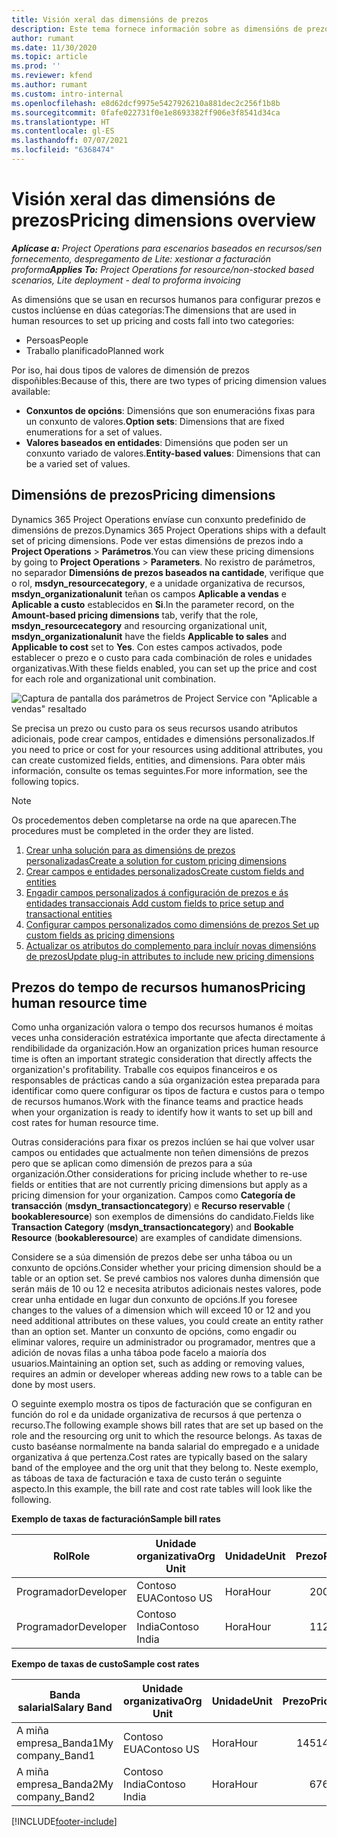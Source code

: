 ```yaml
---
title: Visión xeral das dimensións de prezos
description: Este tema fornece información sobre as dimensións de prezos en Dynamics 365 Project Operations.
author: rumant
ms.date: 11/30/2020
ms.topic: article
ms.prod: ''
ms.reviewer: kfend
ms.author: rumant
ms.custom: intro-internal
ms.openlocfilehash: e8d62dcf9975e5427926210a881dec2c256f1b8b
ms.sourcegitcommit: 0fafe022731f0e1e8693382ff906e3f8541d34ca
ms.translationtype: HT
ms.contentlocale: gl-ES
ms.lasthandoff: 07/07/2021
ms.locfileid: "6368474"
---
```

# <a name="pricing-dimensions-overview"></a><span data-ttu-id="1ad83-103">Visión xeral das dimensións de prezos</span><span class="sxs-lookup"><span data-stu-id="1ad83-103">Pricing dimensions overview</span></span>

<span data-ttu-id="1ad83-104">_**Aplícase a:** Project Operations para escenarios baseados en recursos/sen fornecemento, despregamento de Lite: xestionar a facturación proforma_</span><span class="sxs-lookup"><span data-stu-id="1ad83-104">_**Applies To:** Project Operations for resource/non-stocked based scenarios, Lite deployment - deal to proforma invoicing_</span></span>

<span data-ttu-id="1ad83-105">As dimensións que se usan en recursos humanos para configurar prezos e custos inclúense en dúas categorías:</span><span class="sxs-lookup"><span data-stu-id="1ad83-105">The dimensions that are used in human resources to set up pricing and costs fall into two categories:</span></span>

- <span data-ttu-id="1ad83-106">Persoas</span><span class="sxs-lookup"><span data-stu-id="1ad83-106">People</span></span>
- <span data-ttu-id="1ad83-107">Traballo planificado</span><span class="sxs-lookup"><span data-stu-id="1ad83-107">Planned work</span></span>

<span data-ttu-id="1ad83-108">Por iso, hai dous tipos de valores de dimensión de prezos dispoñibles:</span><span class="sxs-lookup"><span data-stu-id="1ad83-108">Because of this, there are two types of pricing dimension values available:</span></span>

- <span data-ttu-id="1ad83-109">**Conxuntos de opcións**: Dimensións que son enumeracións fixas para un conxunto de valores.</span><span class="sxs-lookup"><span data-stu-id="1ad83-109">**Option sets**: Dimensions that are fixed enumerations for a set of values.</span></span>
- <span data-ttu-id="1ad83-110">**Valores baseados en entidades**: Dimensións que poden ser un conxunto variado de valores.</span><span class="sxs-lookup"><span data-stu-id="1ad83-110">**Entity-based values**: Dimensions that can be a varied set of values.</span></span>

## <a name="pricing-dimensions"></a><span data-ttu-id="1ad83-111">Dimensións de prezos</span><span class="sxs-lookup"><span data-stu-id="1ad83-111">Pricing dimensions</span></span>

<span data-ttu-id="1ad83-112">Dynamics 365 Project Operations envíase cun conxunto predefinido de dimensións de prezos.</span><span class="sxs-lookup"><span data-stu-id="1ad83-112">Dynamics 365 Project Operations ships with a default set of pricing dimensions.</span></span> <span data-ttu-id="1ad83-113">Pode ver estas dimensións de prezos indo a **Project Operations** > **Parámetros**.</span><span class="sxs-lookup"><span data-stu-id="1ad83-113">You can view these pricing dimensions by going to **Project Operations** > **Parameters**.</span></span> <span data-ttu-id="1ad83-114">No rexistro de parámetros, no separador **Dimensións de prezos baseados na cantidade**, verifique que o rol, **msdyn_resourcecategory**, e a unidade organizativa de recursos, **msdyn_organizationalunit** teñan os campos **Aplicable a vendas** e **Aplicable a custo** establecidos en **Si**.</span><span class="sxs-lookup"><span data-stu-id="1ad83-114">In the parameter record, on the **Amount-based pricing dimensions** tab, verify that the role, **msdyn_resourcecategory** and resourcing organizational unit, **msdyn_organizationalunit** have the fields **Applicable to sales** and **Applicable to cost** set to **Yes**.</span></span> <span data-ttu-id="1ad83-115">Con estes campos activados, pode establecer o prezo e o custo para cada combinación de roles e unidades organizativas.</span><span class="sxs-lookup"><span data-stu-id="1ad83-115">With these fields enabled, you can set up the price and cost for each role and organizational unit combination.</span></span>

![Captura de pantalla dos parámetros de Project Service con "Aplicable a vendas" resaltado](media/PS-OOB-parameters.png)

<span data-ttu-id="1ad83-117">Se precisa un prezo ou custo para os seus recursos usando atributos adicionais, pode crear campos, entidades e dimensións personalizados.</span><span class="sxs-lookup"><span data-stu-id="1ad83-117">If you need to price or cost for your resources using additional attributes, you can create customized fields, entities, and dimensions.</span></span> <span data-ttu-id="1ad83-118">Para obter máis información, consulte os temas seguintes.</span><span class="sxs-lookup"><span data-stu-id="1ad83-118">For more information, see the following topics.</span></span> 
  
  > [!NOTE]
  > <span data-ttu-id="1ad83-119">Os procedementos deben completarse na orde na que aparecen.</span><span class="sxs-lookup"><span data-stu-id="1ad83-119">The procedures must be completed in the order they are listed.</span></span>

1. [<span data-ttu-id="1ad83-120">Crear unha solución para as dimensións de prezos personalizadas</span><span class="sxs-lookup"><span data-stu-id="1ad83-120">Create a solution for custom pricing dimensions</span></span>](../sales/create-solution-custompd.md)
2. [<span data-ttu-id="1ad83-121">Crear campos e entidades personalizados</span><span class="sxs-lookup"><span data-stu-id="1ad83-121">Create custom fields and entities</span></span>](create-custom-fields-entities-pricing-dimensions.md)
3. [<span data-ttu-id="1ad83-122">Engadir campos personalizados á configuración de prezos e ás entidades transaccionais </span><span class="sxs-lookup"><span data-stu-id="1ad83-122">Add custom fields to price setup and transactional entities</span></span>](add-custom-fields-price-setup-transactional-entities.md)
4. [<span data-ttu-id="1ad83-123">Configurar campos personalizados como dimensións de prezos </span><span class="sxs-lookup"><span data-stu-id="1ad83-123">Set up custom fields as pricing dimensions</span></span>](set-up-custom-fields-pricing-dimensions.md)
5. [<span data-ttu-id="1ad83-124">Actualizar os atributos do complemento para incluír novas dimensións de prezos</span><span class="sxs-lookup"><span data-stu-id="1ad83-124">Update plug-in attributes to include new pricing dimensions</span></span>](update-plugin-attributes-pd.md)


## <a name="pricing-human-resource-time"></a><span data-ttu-id="1ad83-125">Prezos do tempo de recursos humanos</span><span class="sxs-lookup"><span data-stu-id="1ad83-125">Pricing human resource time</span></span>
<span data-ttu-id="1ad83-126">Como unha organización valora o tempo dos recursos humanos é moitas veces unha consideración estratéxica importante que afecta directamente á rendibilidade da organización.</span><span class="sxs-lookup"><span data-stu-id="1ad83-126">How an organization prices human resource time is often an important strategic consideration that directly affects the organization's profitability.</span></span> <span data-ttu-id="1ad83-127">Traballe cos equipos financeiros e os responsables de prácticas cando a súa organización estea preparada para identificar como quere configurar os tipos de factura e custos para o tempo de recursos humanos.</span><span class="sxs-lookup"><span data-stu-id="1ad83-127">Work with the finance teams and practice heads when your organization is ready to identify how it wants to set up bill and cost rates for human resource time.</span></span>

<span data-ttu-id="1ad83-128">Outras consideracións para fixar os prezos inclúen se hai que volver usar campos ou entidades que actualmente non teñen dimensións de prezos pero que se aplican como dimensión de prezos para a súa organización.</span><span class="sxs-lookup"><span data-stu-id="1ad83-128">Other considerations for pricing include whether to re-use fields or entities that are not currently pricing dimensions but apply as a pricing dimension for your organization.</span></span> <span data-ttu-id="1ad83-129">Campos como **Categoría de transacción** (**msdyn_transactioncategory**) e **Recurso reservable** ( **bookableresource**) son exemplos de dimensións do candidato.</span><span class="sxs-lookup"><span data-stu-id="1ad83-129">Fields like **Transaction Category** (**msdyn_transactioncategory**) and **Bookable Resource** (**bookableresource**) are examples of candidate dimensions.</span></span> 

<span data-ttu-id="1ad83-130">Considere se a súa dimensión de prezos debe ser unha táboa ou un conxunto de opcións.</span><span class="sxs-lookup"><span data-stu-id="1ad83-130">Consider whether your pricing dimension should be a table or an option set.</span></span> <span data-ttu-id="1ad83-131">Se prevé cambios nos valores dunha dimensión que serán máis de 10 ou 12 e necesita atributos adicionais nestes valores, pode crear unha entidade en lugar dun conxunto de opcións.</span><span class="sxs-lookup"><span data-stu-id="1ad83-131">If you foresee changes to the values of a dimension which will exceed 10 or 12 and you need additional attributes on these values, you could create an entity rather than an option set.</span></span> <span data-ttu-id="1ad83-132">Manter un conxunto de opcións, como engadir ou eliminar valores, require un administrador ou programador, mentres que a adición de novas filas a unha táboa pode facelo a maioría dos usuarios.</span><span class="sxs-lookup"><span data-stu-id="1ad83-132">Maintaining an option set, such as adding or removing values, requires an admin or developer whereas adding new rows to a table can be done by most users.</span></span>

<span data-ttu-id="1ad83-133">O seguinte exemplo mostra os tipos de facturación que se configuran en función do rol e da unidade organizativa de recursos á que pertenza o recurso.</span><span class="sxs-lookup"><span data-stu-id="1ad83-133">The following example shows bill rates that are set up based on the role and the resourcing org unit to which the resource belongs.</span></span> <span data-ttu-id="1ad83-134">As taxas de custo baséanse normalmente na banda salarial do empregado e a unidade organizativa á que pertenza.</span><span class="sxs-lookup"><span data-stu-id="1ad83-134">Cost rates are typically based on the salary band of the employee and the org unit that they belong to.</span></span> <span data-ttu-id="1ad83-135">Neste exemplo, as táboas de taxa de facturación e taxa de custo terán o seguinte aspecto.</span><span class="sxs-lookup"><span data-stu-id="1ad83-135">In this example, the bill rate and cost rate tables will look like the following.</span></span>

<span data-ttu-id="1ad83-136">**Exemplo de taxas de facturación**</span><span class="sxs-lookup"><span data-stu-id="1ad83-136">**Sample bill rates**</span></span>

| <span data-ttu-id="1ad83-137">Rol</span><span class="sxs-lookup"><span data-stu-id="1ad83-137">Role</span></span>        | <span data-ttu-id="1ad83-138">Unidade organizativa</span><span class="sxs-lookup"><span data-stu-id="1ad83-138">Org Unit</span></span>    |<span data-ttu-id="1ad83-139">Unidade</span><span class="sxs-lookup"><span data-stu-id="1ad83-139">Unit</span></span>      |<span data-ttu-id="1ad83-140">Prezo</span><span class="sxs-lookup"><span data-stu-id="1ad83-140">Price</span></span>      |<span data-ttu-id="1ad83-141">Moeda</span><span class="sxs-lookup"><span data-stu-id="1ad83-141">Currency</span></span>  |
| ------------|-------------|----------|----------:|----------|
| <span data-ttu-id="1ad83-142">Programador</span><span class="sxs-lookup"><span data-stu-id="1ad83-142">Developer</span></span>   | <span data-ttu-id="1ad83-143">Contoso EUA</span><span class="sxs-lookup"><span data-stu-id="1ad83-143">Contoso US</span></span>  |<span data-ttu-id="1ad83-144">Hora</span><span class="sxs-lookup"><span data-stu-id="1ad83-144">Hour</span></span> | <span data-ttu-id="1ad83-145">200</span><span class="sxs-lookup"><span data-stu-id="1ad83-145">200</span></span>|<span data-ttu-id="1ad83-146">USD</span><span class="sxs-lookup"><span data-stu-id="1ad83-146">USD</span></span>     |
| <span data-ttu-id="1ad83-147">Programador</span><span class="sxs-lookup"><span data-stu-id="1ad83-147">Developer</span></span>   | <span data-ttu-id="1ad83-148">Contoso India</span><span class="sxs-lookup"><span data-stu-id="1ad83-148">Contoso India</span></span> |<span data-ttu-id="1ad83-149">Hora</span><span class="sxs-lookup"><span data-stu-id="1ad83-149">Hour</span></span>|   <span data-ttu-id="1ad83-150">112</span><span class="sxs-lookup"><span data-stu-id="1ad83-150">112</span></span>|<span data-ttu-id="1ad83-151">USD</span><span class="sxs-lookup"><span data-stu-id="1ad83-151">USD</span></span>     |


<span data-ttu-id="1ad83-152">**Exempo de taxas de custo**</span><span class="sxs-lookup"><span data-stu-id="1ad83-152">**Sample cost rates**</span></span>

| <span data-ttu-id="1ad83-153">Banda salarial</span><span class="sxs-lookup"><span data-stu-id="1ad83-153">Salary Band</span></span>     | <span data-ttu-id="1ad83-154">Unidade organizativa</span><span class="sxs-lookup"><span data-stu-id="1ad83-154">Org Unit</span></span>    |<span data-ttu-id="1ad83-155">Unidade</span><span class="sxs-lookup"><span data-stu-id="1ad83-155">Unit</span></span>      |<span data-ttu-id="1ad83-156">Prezo</span><span class="sxs-lookup"><span data-stu-id="1ad83-156">Price</span></span>      |<span data-ttu-id="1ad83-157">Moeda</span><span class="sxs-lookup"><span data-stu-id="1ad83-157">Currency</span></span>  |
| ----------------|-------------|----------|----------:|----------|
| <span data-ttu-id="1ad83-158">A miña empresa_Banda1</span><span class="sxs-lookup"><span data-stu-id="1ad83-158">My company_Band1</span></span> | <span data-ttu-id="1ad83-159">Contoso EUA</span><span class="sxs-lookup"><span data-stu-id="1ad83-159">Contoso US</span></span>  |<span data-ttu-id="1ad83-160">Hora</span><span class="sxs-lookup"><span data-stu-id="1ad83-160">Hour</span></span> | <span data-ttu-id="1ad83-161">145</span><span class="sxs-lookup"><span data-stu-id="1ad83-161">145</span></span>|<span data-ttu-id="1ad83-162">USD</span><span class="sxs-lookup"><span data-stu-id="1ad83-162">USD</span></span>     |
| <span data-ttu-id="1ad83-163">A miña empresa_Banda2</span><span class="sxs-lookup"><span data-stu-id="1ad83-163">My company_Band2</span></span> | <span data-ttu-id="1ad83-164">Contoso India</span><span class="sxs-lookup"><span data-stu-id="1ad83-164">Contoso India</span></span> |<span data-ttu-id="1ad83-165">Hora</span><span class="sxs-lookup"><span data-stu-id="1ad83-165">Hour</span></span>|   <span data-ttu-id="1ad83-166">67</span><span class="sxs-lookup"><span data-stu-id="1ad83-166">67</span></span>|<span data-ttu-id="1ad83-167">USD</span><span class="sxs-lookup"><span data-stu-id="1ad83-167">USD</span></span>     |


[!INCLUDE[footer-include](../includes/footer-banner.md)]